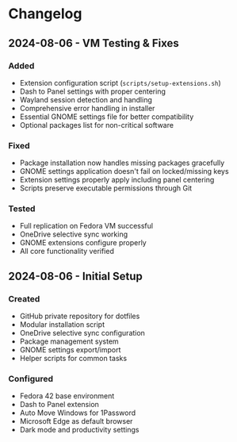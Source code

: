 # Changelog

## 2024-08-06 - VM Testing & Fixes

### Added
- Extension configuration script (`scripts/setup-extensions.sh`)
- Dash to Panel settings with proper centering
- Wayland session detection and handling
- Comprehensive error handling in installer
- Essential GNOME settings file for better compatibility
- Optional packages list for non-critical software

### Fixed
- Package installation now handles missing packages gracefully
- GNOME settings application doesn't fail on locked/missing keys  
- Extension settings properly apply including panel centering
- Scripts preserve executable permissions through Git

### Tested
- Full replication on Fedora VM successful
- OneDrive selective sync working
- GNOME extensions configure properly
- All core functionality verified

## 2024-08-06 - Initial Setup

### Created
- GitHub private repository for dotfiles
- Modular installation script
- OneDrive selective sync configuration
- Package management system
- GNOME settings export/import
- Helper scripts for common tasks

### Configured
- Fedora 42 base environment
- Dash to Panel extension
- Auto Move Windows for 1Password
- Microsoft Edge as default browser
- Dark mode and productivity settings